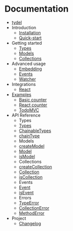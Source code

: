 # Documentation

* [tydel](../README.md)
* Introduction
  * [Installation](./intro/installation.md)
  * [Quick-start](./intro/quickstart.md)
* Getting started
  * [Types](./getting-started/types.md)
  * [Models](./getting-started/models.md)
  * [Collections](./getting-started/collections.md)
* Advanced usage
  * [Embedding](./guides/embed.md)
  * [Events](./guides/events.md)
  * [Watcher](./guides/watcher.md)
* Integrations
  * [React](./integrations/react/README.md)
* [Examples](./examples/README.md)
  * [Basic counter](./examples/counter/README.md)
  * [React counter](./examples/react-counter/README.md)
  * [TodoMVC](./examples/todomvc/README.md)
* API Reference
  * Types
  * [Types](./api/Types.md)
  * [ChainableTypes](./api/ChainableTypes.md)
  * [chainType](./api/chainType.md)
  * Models
  * [createModel](./api/createModel.md)
  * [Model](./api/Model.md)
  * [isModel](./api/isModel.md)
  * Collections
  * [createCollection](./api/createCollection.md)
  * [Collection](./api/Collection.md)
  * [isCollection](./api/isCollection.md)
  * Events
  * [Event](./api/Event.md)
  * [isEvent](./api/isEvent.md)
  * Errors
  * [TypeError](./api/TypeError.md)
  * [CollectionError](./api/CollectionError.md)
  * [MethodError](./api/MethodError.md)
* Project
  * [Changelog](./changelog.md)
